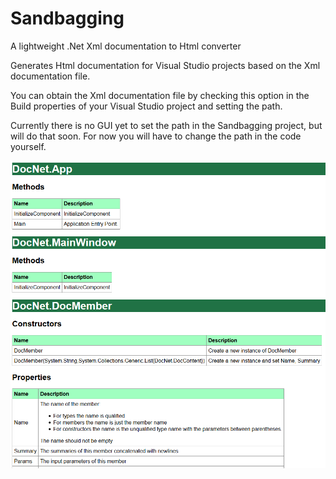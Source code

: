 Sandbagging
===========

A lightweight .Net Xml documentation to Html converter

Generates Html documentation for Visual Studio projects based on the Xml documentation file.

You can obtain the Xml documentation file by checking this option in the Build properties of
your Visual Studio project and setting the path.

Currently there is no GUI yet to set the path in the Sandbagging project, but will do that soon.
For now you will have to change the path in the code yourself.

![Alt text](/Images/DocNet.png "Screenshot 1")
